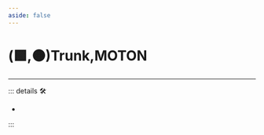 ```yaml
---
aside: false
---
```

# (🟩,🟠)<ekos>Trunk</ekos>,<motor>MOTON</motor>

---

<!-- =================================================== -->
<!-- =================================================== -->
<!-- =================================================== -->
<!-- =================================================== -->
<!-- =================================================== -->
::: details 🛠

-

:::
